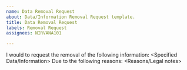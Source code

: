 ```yaml
---
name: Data Removal Request
about: Data/Information Removal Request template.
title: Data Removal Request
labels: Removal Request
assignees: NIRVANA101

---
```


I would to request the removal of the following information:
<Specified Data/Information>
Due to the following reasons:
<Reasons/Legal notes>
